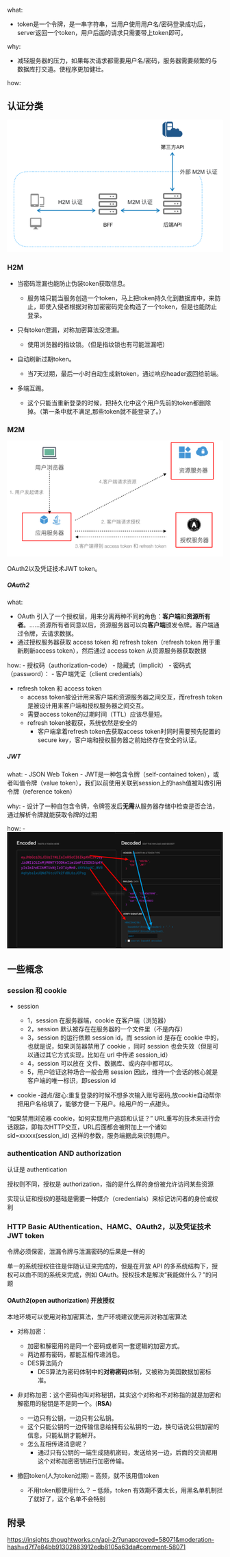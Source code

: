 

what:
  - token是一个令牌，是一串字符串，当用户使用用户名/密码登录成功后，server返回一个token，用户后面的请求只需要带上token即可。

why:
  - 减轻服务器的压力，如果每次请求都需要用户名/密码，服务器需要频繁的与数据库打交道。使程序更加健壮。

how:
## 认证分类

![token](https://raw.githubusercontent.com/zput/myPicLib/master/zput.github.io/20210107193448.png)

### H2M

- 当密码泄漏也能防止伪装token获取信息。
  - 服务端只能当服务创造一个token，马上把token持久化到数据库中，来防止，即使入侵者根据对称加密密码完全构造了一个token，但是也能防止登录。

- 只有token泄漏，对称加密算法没泄漏。
  - 使用浏览器的指纹锁。（但是指纹锁也有可能泄漏吧）

- 自动刷新过期token。
  - 当7天过期，最后一小时自动生成新token，通过响应header返回给前端。

- 多端互踢。
  - 这个只能当重新登录的时候，把持久化中这个用户先前的token都删除掉。（第一条中就不满足,那些token就不能登录了。）

### M2M

![20210107194549](https://raw.githubusercontent.com/zput/myPicLib/master/zput.github.io/20210107194549.png)

OAuth2以及凭证技术JWT token。

##### OAuth2

what: 
  - OAuth 引入了一个授权层，用来分离两种不同的角色：**客户端**和**资源所有者**。......资源所有者同意以后，资源服务器可以向**客户端**颁发令牌。客户端通过令牌，去请求数据。
  - 通过授权服务器获取 access token 和 refresh token（refresh token 用于重新刷新access token），然后通过 access token 从资源服务器获取数据

how: 
	- 授权码（authorization-code）
	- 隐藏式（implicit）
	- 密码式（password）：
	- 客户端凭证（client credentials）


- refresh token 和 access token
  - access token被设计用来客户端和资源服务器之间交互，而refresh token是被设计用来客户端和授权服务器之间交互。
  - 需要access token的过期时间（TTL）应该尽量短。
  - refresh token被截获，系统依然是安全的
  	- 客户端拿着refresh token去获取access token时同时需要预先配置的 secure key，客户端和授权服务器之前始终存在安全的认证。


##### JWT

what:
  	- JSON Web Token
  	- JWT是一种包含令牌（self-contained token），或者叫值令牌（value token），我们以前使用关联到session上的hash值被叫做引用令牌（reference token）

why:
	- 设计了一种自包含令牌，令牌签发后**无需**从服务器存储中检查是否合法，通过解析令牌就能获取令牌的过期

how:
	- ![20210108125939](https://raw.githubusercontent.com/zput/myPicLib/master/zput.github.io/20210108125939.png)



## 一些概念

### session 和 cookie

- session
  - 1，session 在服务器端，cookie 在客户端（浏览器）
  - 2，session 默认被存在在服务器的一个文件里（不是内存）
  - 3，session 的运行依赖 session id，而 session id 是存在 cookie 中的，也就是说，如果浏览器禁用了 cookie ，同时 session 也会失效（但是可以通过其它方式实现，比如在 url 中传递 session_id）
  - 4，session 可以放在 文件、数据库、或内存中都可以。
  - 5，用户验证这种场合一般会用 session 因此，维持一个会话的核心就是客户端的唯一标识，即session id

- cookie 
  -甜点/甜心:重复登录的时候不想多次输入账号密码,放cookie自动帮你把用户名给填了，能够方便一下用户。给用户的一点甜头。


“如果禁用浏览器 cookie，如何实现用户追踪和认证？”
URL重写的技术来进行会话跟踪，即每次HTTP交互，URL后面都会被附加上一个诸如 sid=xxxxx(session_id) 这样的参数，服务端据此来识别用户。

### authentication AND authorization

认证是 authentication

授权则不同，授权是 authorization，指的是什么样的身份被允许访问某些资源

实现认证和授权的基础是需要一种媒介（credentials）来标记访问者的身份或权利


### HTTP Basic AUthentication、HAMC、OAuth2，以及凭证技术JWT token

令牌必须保密，泄漏令牌与泄漏密码的后果是一样的

单一的系统授权往往是伴随认证来完成的，但是在开放 API 的多系统结构下，授权可以由不同的系统来完成，例如 OAuth。授权技术是解决“我能做什么？”的问题

#### OAuth2(open authorization) 开放授权

本地环境可以使用对称加密算法，生产环境建议使用非对称加密算法

- 对称加密：
  - 加密和解密用的是同一个密码或者同一套逻辑的加密方式。
  - 两边都有密码，都能互相传递消息。
  - DES算法简介
	- DES算法为密码体制中的**对称密码**体制，又被称为美国数据加密标准。

- 非对称加密：这个密码也叫对称秘钥，其实这个对称和不对称指的就是加密和解密用的秘钥是不是同一个。(**RSA**)
  - 一边只有公钥，一边只有公私钥。
  - 这个只能公钥的一边传输信息给拥有公私钥的一边，换句话说公钥加密的信息，只能私钥才能解开。
  - 怎么互相传递消息呢？
    - 通过只有公钥的一端生成随机密码，发送给另一边，后面的交流都用这个对称加密密钥进行加密传输。

- 撤回token(人为token过期)
  – 高频，就不该用值token
    - 不用token那使用什么？
  – 低频，token 有效期不要太长，用黑名单机制拦了就好了，这个名单不会特别

## 附录

https://insights.thoughtworks.cn/api-2/?unapproved=58071&moderation-hash=d7f7e84bb91302883912edb8105a63da#comment-58071

